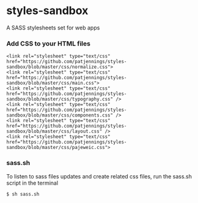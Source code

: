 # styles-sandbox
A SASS stylesheets set for web apps

### Add CSS to your HTML files
    <link rel="stylesheet" type="text/css" href="https://github.com/patjennings/styles-sandbox/blob/master/css/normalize.css">
    <link rel="stylesheet" type="text/css" href="https://github.com/patjennings/styles-sandbox/blob/master/css/main.css">
    <link rel="stylesheet" type="text/css" href="https://github.com/patjennings/styles-sandbox/blob/master/css/typography.css" />
    <link rel="stylesheet" type="text/css" href="https://github.com/patjennings/styles-sandbox/blob/master/css/components.css" />
    <link rel="stylesheet" type="text/css" href="https://github.com/patjennings/styles-sandbox/blob/master/css/layout.css" />
    <link rel="stylesheet" type="text/css" href="https://github.com/patjennings/styles-sandbox/blob/master/css/pajeweic.css">

### sass.sh
To listen to sass files updates and create related css files, run the sass.sh script in the terminal

    $ sh sass.sh
